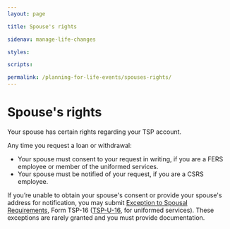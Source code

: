 ```yaml
---
layout: page

title: Spouse's rights

sidenav: manage-life-changes

styles:

scripts:

permalink: /planning-for-life-events/spouses-rights/
---
```


# Spouse's rights

Your spouse has certain rights regarding your TSP account.

Any time you request a loan or withdrawal:

- Your spouse must consent to your request in writing, if you are a FERS employee or member of the uniformed services.
- Your spouse must be notified of your request, if you are a CSRS employee.

If you’re unable to obtain your spouse's consent or provide your spouse's address for notification, you may submit [Exception to Spousal Requirements](/funds/tsp-16), Form TSP-16 ([TSP-U-16](/funds/tsp-u-16.pdf), for uniformed services). These exceptions are rarely granted and you must provide documentation.

<!-- CONTENT END -->
